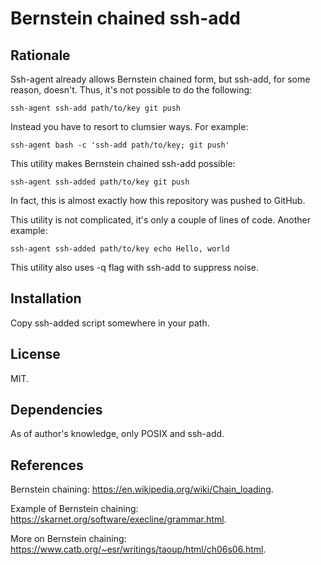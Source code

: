 # Bernstein chained ssh-add

## Rationale

Ssh-agent already allows Bernstein chained form, but ssh-add, for some reason, doesn't. Thus, it's not possible to do the following:

	ssh-agent ssh-add path/to/key git push

Instead you have to resort to clumsier ways. For example:
    
    ssh-agent bash -c 'ssh-add path/to/key; git push'

This utility makes Bernstein chained ssh-add possible:

	ssh-agent ssh-added path/to/key git push

In fact, this is almost exactly how this repository was pushed to GitHub.

This utility is not complicated, it's only a couple of lines of code. Another example:

	ssh-agent ssh-added path/to/key echo Hello, world

This utility also uses -q flag with ssh-add to suppress noise.

## Installation

Copy ssh-added script somewhere in your path.

## License

MIT.

## Dependencies

As of author's knowledge, only POSIX and ssh-add.

## References

Bernstein chaining: <https://en.wikipedia.org/wiki/Chain_loading>.

Example of Bernstein chaining: <https://skarnet.org/software/execline/grammar.html>.

More on Bernstein chaining: <https://www.catb.org/~esr/writings/taoup/html/ch06s06.html>.
